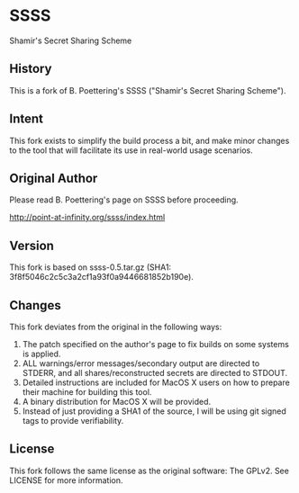 # SSSS

Shamir's Secret Sharing Scheme

## History

This is a fork of B. Poettering's SSSS ("Shamir's Secret Sharing Scheme").

## Intent

This fork exists to simplify the build process a bit, and make minor changes
to the tool that will facilitate its use in real-world usage scenarios.

## Original Author

Please read B. Poettering's page on SSSS before proceeding.

http://point-at-infinity.org/ssss/index.html

## Version

This fork is based on ssss-0.5.tar.gz (SHA1: 3f8f5046c2c5c3a2cf1a93f0a9446681852b190e).

## Changes

This fork deviates from the original in the following ways:

1. The patch specified on the author's page to fix builds on some systems is applied.
2. ALL warnings/error messages/secondary output are directed to STDERR, and all shares/reconstructed secrets are directed to STDOUT.
3. Detailed instructions are included for MacOS X users on how to prepare their machine for building this tool.
4. A binary distribution for MacOS X will be provided.
5. Instead of just providing a SHA1 of the source, I will be using git signed tags to provide verifiability.

## License

This fork follows the same license as the original software:  The GPLv2.  See LICENSE for more information.
